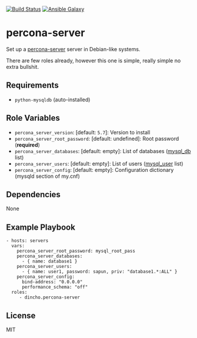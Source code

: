 [![Build Status](https://travis-ci.org/dincho/ansible-percona-server.svg?branch=master)](https://travis-ci.org/dincho/ansible-percona-server)
[![Ansible Galaxy](http://img.shields.io/badge/ansible--galaxy-published-blue.svg)](https://galaxy.ansible.com/detail#/role/6246)

percona-server
=========

Set up a [percona-server](https://www.percona.com/software/mysql-database/percona-server) server in Debian-like systems.

There are few roles already, however this one is simple, really simple no extra bullshit.

Requirements
------------

* `python-mysqldb` (auto-installed)

Role Variables
--------------

* `percona_server_version`: [default: `5.7`]: Version to install
* `percona_server_root_password`: [default: undefined]: Root password (**required**)
* `percona_server_databases`: [default: empty]: List of databases ([mysql_db](http://docs.ansible.com/ansible/mysql_db_module.html) list)
* `percona_server_users`: [default: empty]: List of users ([mysql_user](http://docs.ansible.com/ansible/mysql_user_module.html) list)
* `percona_server_config`: [default: empty]: Configuration dictionary (mysqld section of my.cnf)

Dependencies
------------

None

Example Playbook
----------------
    - hosts: servers
      vars:
        percona_server_root_password: mysql_root_pass
        percona_server_databases:
          - { name: database1 }
        percona_server_users:
          - { name: user1, password: sapun, priv: "database1.*:ALL" }
        percona_server_config:
          bind-address: "0.0.0.0"
          performance_schema: "off"
      roles:
         - dincho.percona-server

License
-------

MIT
